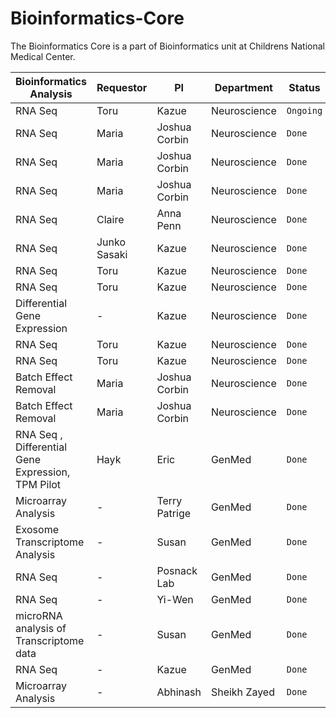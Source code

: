 # Bioinformatics-Core

The Bioinformatics Core is a part of Bioinformatics unit at Childrens National Medical Center.


| Bioinformatics Analysis  | Requestor   | PI             | Department    | Status | Tags  | Done By |
| -----------------------  |:----------- | -------------- | ----------    | ------ |------ |------ |
|RNA Seq | Toru       | Kazue  | Neuroscience  | `Ongoing` | G216 | Payal
|RNA Seq | Maria       | Joshua Corbin  | Neuroscience  | `Done` |
|RNA Seq  | Maria       | Joshua Corbin  | Neuroscience  | `Done` |
|RNA Seq  | Maria       | Joshua Corbin  | Neuroscience  | `Done` |
|RNA Seq  | Claire       | Anna Penn  | Neuroscience  | `Done` |
|RNA Seq  | Junko Sasaki       | Kazue  | Neuroscience  | `Done` |
|RNA Seq  |Toru       | Kazue  | Neuroscience  | `Done` |
|RNA Seq  | Toru       | Kazue  | Neuroscience  | `Done`|
|Differential Gene Expression                  |   -    | Kazue  | Neuroscience  | `Done` |
|RNA Seq  | Toru       | Kazue   | Neuroscience  | `Done`|
|RNA Seq  | Toru       | Kazue   | Neuroscience  | `Done` |
|Batch Effect Removal | Maria       | Joshua Corbin  | Neuroscience  | `Done` |
|Batch Effect Removal | Maria       | Joshua Corbin  | Neuroscience  | `Done` |
|RNA Seq , Differential Gene Expression, TPM Pilot | Hayk       | Eric  | GenMed  | `Done` |
|Microarray Analysis | -       | Terry Patrige  | GenMed  | `Done` |
|Exosome Transcriptome Analysis    | -      | Susan | GenMed | `Done` |
|RNA Seq  | -     | Posnack Lab  | GenMed  | `Done` |
|RNA Seq | -     | Yi-Wen  | GenMed  | `Done` |
|microRNA analysis of Transcriptome data | -     | Susan  | GenMed  | `Done` |
|RNA Seq | -     | Kazue  | GenMed  | `Done` |
|Microarray Analysis  | -       | Abhinash  | Sheikh Zayed  | `Done` |

